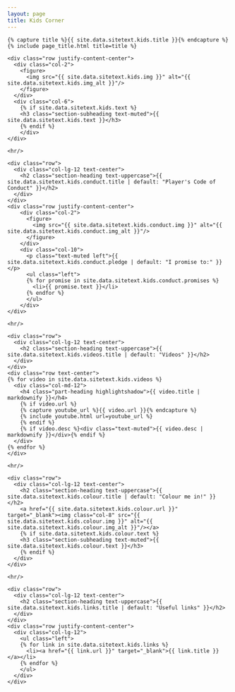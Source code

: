 ```yaml
---
layout: page
title: Kids Corner
---
```

<section class="page-section" id="{{ site.data.sitetext.kids.section | default: "kids" }}">
  <div class="container">

    {% capture title %}{{ site.data.sitetext.kids.title }}{% endcapture %}
    {% include page_title.html title=title %}

    <div class="row justify-content-center">
      <div class="col-2">
        <figure>
          <img src="{{ site.data.sitetext.kids.img }}" alt="{{ site.data.sitetext.kids.img_alt }}"/>
        </figure>
      </div>
      <div class="col-6">    
        {% if site.data.sitetext.kids.text %}
        <h3 class="section-subheading text-muted">{{ site.data.sitetext.kids.text }}</h3>
        {% endif %}
        </div>
    </div>

    <hr/>

    <div class="row">
      <div class="col-lg-12 text-center">
        <h2 class="section-heading text-uppercase">{{ site.data.sitetext.kids.conduct.title | default: "Player's Code of Conduct" }}</h2>
      </div>
    </div>
    <div class="row justify-content-center">
        <div class="col-2">
          <figure>
            <img src="{{ site.data.sitetext.kids.conduct.img }}" alt="{{ site.data.sitetext.kids.conduct.img_alt }}"/>
          </figure>
        </div>
        <div class="col-10">
          <p class="text-muted left">{{ site.data.sitetext.kids.conduct.pledge | default: "I promise to:" }}</p>
          <ul class="left">
          {% for promise in site.data.sitetext.kids.conduct.promises %}
            <li>{{ promise.text }}</li>
          {% endfor %}
          </ul>
        </div>
    </div>

    <hr/>

    <div class="row">
      <div class="col-lg-12 text-center">
        <h2 class="section-heading text-uppercase">{{ site.data.sitetext.kids.videos.title | default: "Videos" }}</h2>
      </div>
    </div>
    <div class="row text-center">
    {% for video in site.data.sitetext.kids.videos %}
      <div class="col-md-12">
        <h4 class="part-heading highlightshadow">{{ video.title | markdownify }}</h4>
        {% if video.url %}
        {% capture youtube_url %}{{ video.url }}{% endcapture %}
        {% include youtube.html url=youtube_url %}
        {% endif %}
        {% if video.desc %}<div class="text-muted">{{ video.desc | markdownify }}</div>{% endif %}
      </div>
    {% endfor %}
    </div>

    <hr/> 

    <div class="row">
      <div class="col-lg-12 text-center">
        <h2 class="section-heading text-uppercase">{{ site.data.sitetext.kids.colour.title | default: "Colour me in!" }}</h2>
        <a href="{{ site.data.sitetext.kids.colour.url }}" target="_blank"><img class="col-8" src="{{ site.data.sitetext.kids.colour.img }}" alt="{{ site.data.sitetext.kids.colour.img_alt }}"/></a>
        {% if site.data.sitetext.kids.colour.text %}
        <h3 class="section-subheading text-muted">{{ site.data.sitetext.kids.colour.text }}</h3>
        {% endif %}
      </div>
    </div>

    <hr/>

    <div class="row">
      <div class="col-lg-12 text-center">
        <h2 class="section-heading text-uppercase">{{ site.data.sitetext.kids.links.title | default: "Useful links" }}</h2>
      </div>
    </div>
    <div class="row justify-content-center">
      <div class="col-lg-12">
        <ul class="left">
        {% for link in site.data.sitetext.kids.links %}
          <li><a href="{{ link.url }}" target="_blank">{{ link.title }}</a></li>
        {% endfor %}
        </ul>
      </div>
    </div>

  </div>
</section>
